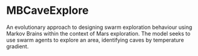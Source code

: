 # MBCaveExplore
An evolutionary approach to designing swarm exploration behaviour using Markov Brains within the context of Mars exploration. The model seeks to use swarm agents to explore an area, identifying caves by temperature gradient.
